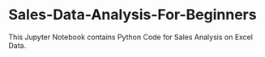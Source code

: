 # Sales-Data-Analysis-For-Beginners
This Jupyter Notebook contains Python Code for Sales Analysis on Excel Data.
